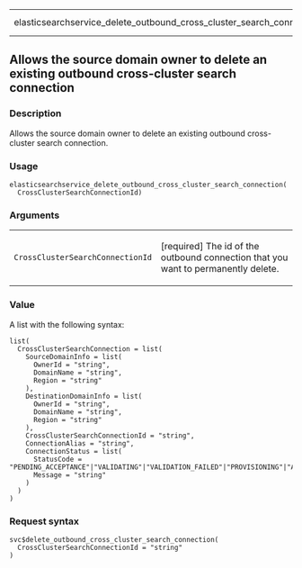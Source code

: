 <table style="width: 100%;">
<tbody>
<tr class="odd">
<td>elasticsearchservice_delete_outbound_cross_cluster_search_connection</td>
<td style="text-align: right;">R Documentation</td>
</tr>
</tbody>
</table>

## Allows the source domain owner to delete an existing outbound cross-cluster search connection

### Description

Allows the source domain owner to delete an existing outbound
cross-cluster search connection.

### Usage

    elasticsearchservice_delete_outbound_cross_cluster_search_connection(
      CrossClusterSearchConnectionId)

### Arguments

<table>
<colgroup>
<col style="width: 35%" />
<col style="width: 65%" />
</colgroup>
<tbody>
<tr class="odd">
<td><code
id="elasticsearchservice_delete_outbound_cross_cluster_search_connection_:_CrossClusterSearchConnectionId">CrossClusterSearchConnectionId</code></td>
<td><p>[required] The id of the outbound connection that you want to
permanently delete.</p></td>
</tr>
</tbody>
</table>

### Value

A list with the following syntax:

    list(
      CrossClusterSearchConnection = list(
        SourceDomainInfo = list(
          OwnerId = "string",
          DomainName = "string",
          Region = "string"
        ),
        DestinationDomainInfo = list(
          OwnerId = "string",
          DomainName = "string",
          Region = "string"
        ),
        CrossClusterSearchConnectionId = "string",
        ConnectionAlias = "string",
        ConnectionStatus = list(
          StatusCode = "PENDING_ACCEPTANCE"|"VALIDATING"|"VALIDATION_FAILED"|"PROVISIONING"|"ACTIVE"|"REJECTED"|"DELETING"|"DELETED",
          Message = "string"
        )
      )
    )

### Request syntax

    svc$delete_outbound_cross_cluster_search_connection(
      CrossClusterSearchConnectionId = "string"
    )

